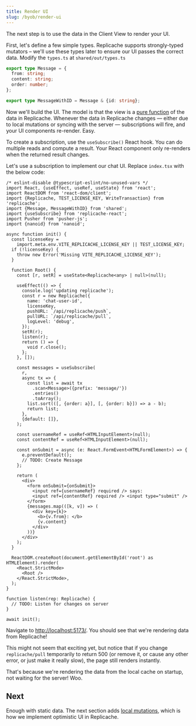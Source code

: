 ```yaml
---
title: Render UI
slug: /byob/render-ui
---
```


The next step is to use the data in the Client View to render your UI.

First, let's define a few simple types. Replicache supports strongly-typed mutators – we'll use these types later to ensure our UI passes the correct data. Modify the `types.ts` at `shared/out/types.ts`

```ts
export type Message = {
  from: string;
  content: string;
  order: number;
};

export type MessageWithID = Message & {id: string};
```

Now we'll build the UI. The model is that the view is a [pure function](https://en.wikipedia.org/wiki/Pure_function) of the data in Replicache. Whenever the data in Replicache changes — either due to local mutations or syncing with the server — subscriptions will fire, and your UI components re-render. Easy.

To create a subscription, use the `useSubscribe()` React hook. You can do multiple reads and compute a result. Your React component only re-renders when the returned result changes.

Let's use a subscription to implement our chat UI. Replace `index.tsx` with the below code:

```tsx
/* eslint-disable @typescript-eslint/no-unused-vars */
import React, {useEffect, useRef, useState} from 'react';
import ReactDOM from 'react-dom/client';
import {Replicache, TEST_LICENSE_KEY, WriteTransaction} from 'replicache';
import {Message, MessageWithID} from 'shared';
import {useSubscribe} from 'replicache-react';
import Pusher from 'pusher-js';
import {nanoid} from 'nanoid';

async function init() {
  const licenseKey =
    import.meta.env.VITE_REPLICACHE_LICENSE_KEY || TEST_LICENSE_KEY;
  if (!licenseKey) {
    throw new Error('Missing VITE_REPLICACHE_LICENSE_KEY');
  }

  function Root() {
    const [r, setR] = useState<Replicache<any> | null>(null);

    useEffect(() => {
      console.log('updating replicache');
      const r = new Replicache({
        name: 'chat-user-id',
        licenseKey,
        pushURL: `/api/replicache/push`,
        pullURL: `/api/replicache/pull`,
        logLevel: 'debug',
      });
      setR(r);
      listen(r);
      return () => {
        void r.close();
      };
    }, []);

    const messages = useSubscribe(
      r,
      async tx => {
        const list = await tx
          .scan<Message>({prefix: 'message/'})
          .entries()
          .toArray();
        list.sort(([, {order: a}], [, {order: b}]) => a - b);
        return list;
      },
      {default: []},
    );

    const usernameRef = useRef<HTMLInputElement>(null);
    const contentRef = useRef<HTMLInputElement>(null);

    const onSubmit = async (e: React.FormEvent<HTMLFormElement>) => {
      e.preventDefault();
      // TODO: Create Message
    };

    return (
      <div>
        <form onSubmit={onSubmit}>
          <input ref={usernameRef} required /> says:
          <input ref={contentRef} required /> <input type="submit" />
        </form>
        {messages.map(([k, v]) => (
          <div key={k}>
            <b>{v.from}: </b>
            {v.content}
          </div>
        ))}
      </div>
    );
  }

  ReactDOM.createRoot(document.getElementById('root') as HTMLElement).render(
    <React.StrictMode>
      <Root />
    </React.StrictMode>,
  );
}

function listen(rep: Replicache) {
  // TODO: Listen for changes on server
}

await init();
```

Navigate to [http://localhost:5173/](http://localhost:5173). You should see that we're rendering data from Replicache!

This might not seem that exciting yet, but notice that if you change `replicache/pull` temporarily to return 500 (or remove it, or cause any other error, or just make it really slow), the page still renders instantly.

That's because we're rendering the data from the local cache on startup, not waiting for the server! Woo.

## Next

Enough with static data. The next section adds [local mutations](./local-mutations.md), which is how we implement optimistic UI in Replicache.
